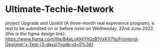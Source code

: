 # Ultimate-Techie-Network

project Upgrade and Upskill (A three-month real experience program).
a test to be submitted on or before noon on Wednesday, 22nd June 2022.
(this is the figma design link): https://www.figma.com/file/B4eLoKHjYIt0zB1VxKX7fa/Frontend-Designer's-Test-(3-days)?node-id=0%3A1
